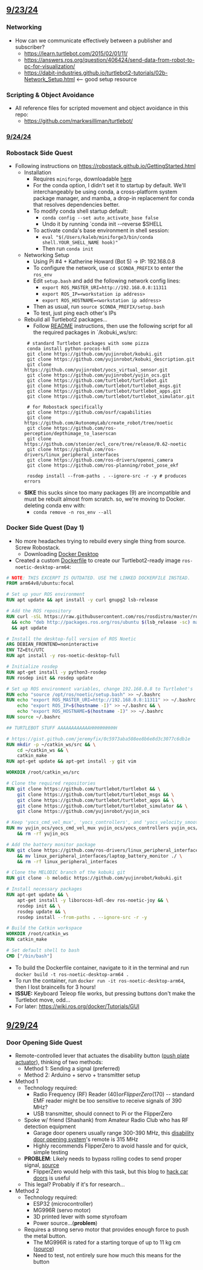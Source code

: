 ## <u>9/23/24</u>

### Networking
- How can we communicate effectively between a publisher and subscriber?
	- https://learn.turtlebot.com/2015/02/01/11/
	- https://answers.ros.org/question/406424/send-data-from-robot-to-pc-for-visualization/
	- https://dabit-industries.github.io/turtlebot2-tutorials/02b-Network_Setup.html <-- good setup resource

### Scripting & Object Avoidance
- All reference files for scripted movement and object avoidance in this repo:
	- https://github.com/markwsilliman/turtlebot/
### <u>9/24/24</u>
### Robostack Side Quest
- Following instructions on https://robostack.github.io/GettingStarted.html
	- Installation
		- Requires `miniforge`, downloadable [here](https://github.com/conda-forge/miniforge?tab=readme-ov-file) 
		- For the conda option, I didn't set it to startup by default. We'll interchangeably be using conda, a cross-platform system package manager, and mamba, a drop-in replacement for conda that resolves dependencies better.
		- To modify conda shell startup default:
			- `conda config --set auto_activate_base false`
			- Undo it by running `conda init --reverse $SHELL
		- To activate conda's base environment in shell session:
			- `eval "$(/Users/kaleb/miniforge3/bin/conda shell.YOUR_SHELL_NAME hook)" `
			- Then run `conda init`
	- Networking Setup
		- Using Pi #4 + Katherine Howard (Bot 5) -> IP: 192.168.0.8
		- To configure the network, use `cd $CONDA_PREFIX` to enter the `ros_env`
		- Edit `setup.bash` and add the following network config lines:
			- `export ROS_MASTER_URI=http://192.168.0.8:11311`
			- `export ROS_IP=<workstation ip address>`
			- `export ROS_HOSTNAME=<workstation ip address>`
		- Then as usual, run `source $CONDA_PREFIX/setup.bash`
		- To test, just ping each other's IPs
	- Rebuild all Turtlebot2 packages...
		- Follow [README](README.md) instructions, then use the following script for all the required packages in `/kobuki_ws/src:
       ```
		# standard Turtlebot packages with some pizza
		conda install python-orocos-kdl
		git clone https://github.com/yujinrobot/kobuki.git
		git clone https://github.com/yujinrobot/kobuki_description.git
		git clone https://github.com/yujinrobot/yocs_virtual_sensor.git
		git clone https://github.com/yujinrobot/yujin_ocs.git
		git clone https://github.com/turtlebot/turtlebot.git
		git clone https://github.com/turtlebot/turtlebot_msgs.git
		git clone https://github.com/turtlebot/turtlebot_apps.git
		git clone https://github.com/turtlebot/turtlebot_simulator.git
		
		# for Robostack specifically
		git clone https://github.com/osrf/capabilities
		git clone https://github.com/AutonomyLab/create_robot/tree/noetic
		git clone https://github.com/ros-perception/depthimage_to_laserscan
		git clone https://github.com/stonier/ecl_core/tree/release/0.62-noetic
		git clone https://github.com/ros-drivers/linux_peripheral_interfaces
		git clone https://github.com/ros-drivers/openni_camera
		git clone https://github.com/ros-planning/robot_pose_ekf
		
		rosdep install --from-paths . --ignore-src -r -y # produces errors
		```
	- **SIKE** this sucks since too many packages (9) are incompatible and must be rebuilt almost from scratch. so, we're moving to Docker. deleting conda env with:
		- `conda remove -n ros_env --all`
### Docker Side Quest (Day 1)
- No more headaches trying to rebuild every single thing from source. Screw Robostack.
	- Downloading [Docker Desktop](https://docs.docker.com/desktop/)
- Created a custom [Dockerfile](./../src/Dockerfile) to create our Turtlebot2-ready image `ros-noetic-desktop-arm64`:
```Dockerfile
# NOTE: THIS EXCERPT IS OUTDATED. USE THE LINKED DOCKERFILE INSTEAD.
FROM arm64v8/ubuntu:focal

# Set up your ROS environment
RUN apt update && apt install -y curl gnupg2 lsb-release

# Add the ROS repository
RUN curl -sSL https://raw.githubusercontent.com/ros/rosdistro/master/ros.asc | apt-key add - \
  && echo "deb http://packages.ros.org/ros/ubuntu $(lsb_release -sc) main" > /etc/apt/sources.list.d/ros-latest.list \
  && apt update

# Install the desktop-full version of ROS Noetic
ARG DEBIAN_FRONTEND=noninteractive
ENV TZ=Etc/UTC
RUN apt install -y ros-noetic-desktop-full

# Initialize rosdep
RUN apt-get install -y python3-rosdep
RUN rosdep init && rosdep update

# Set up ROS environment variables, change 192.168.0.8 to Turtlebot's
RUN echo "source /opt/ros/noetic/setup.bash" >> ~/.bashrc
RUN echo "export ROS_MASTER_URI=http://192.168.0.8:11311" >> ~/.bashrc && \
	echo "export ROS_IP=$(hostname -I)" >> ~/.bashrc && \
	echo "export ROS_HOSTNAME=$(hostname -I)" >> ~/.bashrc
RUN source ~/.bashrc

## TURTLEBOT STUFF AAAAAAAAAAAAHHHHHHHHHH

# https://gist.github.com/jeremyfix/0c5973aba508ee8b6e8d3c3077c6db1e
RUN mkdir -p ~/catkin_ws/src && \
    cd ~/catkin_ws && \
    catkin_make
RUN apt-get update && apt-get install -y git vim

WORKDIR /root/catkin_ws/src

# Clone the required repositories
RUN git clone https://github.com/turtlebot/turtlebot && \
    git clone https://github.com/turtlebot/turtlebot_msgs && \
    git clone https://github.com/turtlebot/turtlebot_apps && \
    git clone https://github.com/turtlebot/turtlebot_simulator && \
    git clone https://github.com/yujinrobot/yujin_ocs

# Keep 'yocs_cmd_vel_mux', 'yocs_controllers', and 'yocs_velocity_smoother'
RUN mv yujin_ocs/yocs_cmd_vel_mux yujin_ocs/yocs_controllers yujin_ocs/yocs_velocity_smoother ./ \
    && rm -rf yujin_ocs

# Add the battery monitor package
RUN git clone https://github.com/ros-drivers/linux_peripheral_interfaces \
    && mv linux_peripheral_interfaces/laptop_battery_monitor ./ \
    && rm -rf linux_peripheral_interfaces

# Clone the MELODIC branch of the kobuki git
RUN git clone -b melodic https://github.com/yujinrobot/kobuki.git

# Install necessary packages
RUN apt-get update && \
    apt-get install -y liborocos-kdl-dev ros-noetic-joy && \
    rosdep init && \
    rosdep update && \
    rosdep install --from-paths . --ignore-src -r -y

# Build the Catkin workspace
WORKDIR /root/catkin_ws
RUN catkin_make

# Set default shell to bash
CMD ["/bin/bash"]
```
- To build the Dockerfile container, navigate to it in the terminal and run `docker build -t ros-noetic-desktop-arm64 .`
- To run the container, run `docker run -it ros-noetic-desktop-arm64`, then I lost braincells for 3 hours!
- **ISSUE:** Keyboard Teleop file works, but pressing buttons don't make the Turtlebot move, odd...
- For later: https://wiki.ros.org/docker/Tutorials/GUI

## <u>9/29/24</u>
### Door Opening Side Quest
- Remote-controlled lever that actuates the disability button ([push plate actuator](https://www.constructionspecifier.com/understanding-new-accessibility-requirements-for-doors/)), thinking of two methods:
	- Method 1: Sending a signal (preferred)
	- Method 2: Arduino + servo + transmitter setup
- Method 1
	- Technology required:
		- Radio Frequency (RF) Reader ($40) or FlipperZero ($170) -- standard EMF reader might be too sensitive to receive signals of 390 MHz?
		- USB transmitter, should connect to Pi or the FlipperZero
	- Spoke w/ friend (Shashank) from Amateur Radio Club who has RF detection equipment
		- Garage door openers usually range 300-390 MHz, this [disability door opening system](https://www.amazon.com/Handicap-Opener-Disabled-People-Operator/dp/B00XHN3QT4/ref=asc_df_B00XHN3QT4/?tag=hyprod-20&linkCode=df0&hvadid=692875362841&hvpos=&hvnetw=g&hvrand=13777473852223583244&hvpone=&hvptwo=&hvqmt=&hvdev=c&hvdvcmdl=&hvlocint=&hvlocphy=9015305&hvtargid=pla-2281435183818&psc=1&mcid=0352452fadc43f1ca9075d633446a027&hvocijid=13777473852223583244-B00XHN3QT4-&hvexpln=73)'s remote is 315 MHz
		- Highly recommends FlipperZero to avoid hassle and for quick, simple testing
	- **PROBLEM**: Likely needs to bypass rolling codes to send proper signal, [source](https://www.reddit.com/r/flipperzero/comments/v2sfha/handicap_push_doors/)
		- FlipperZero would help with this task, but this blog to [hack car doors](https://hackaday.io/project/164566-how-to-hack-a-car) is useful
	- This legal? Probably if it's for research...
- Method 2
	- Technology required:
		- ESP32 (microcontroller)
		- MG996R (servo motor)
		- 3D printed lever with some styrofoam
		- Power source...(**problem**)
	- Requires a strong servo motor that provides enough force to push the metal button.
		- The MG996R is rated for a starting torque of up to 11 kg cm ([source](https://www.rajguruelectronics.com/ProductView?tokDatRef=MTA1MA==&tokenId=NjY=&product=MG996%20SERVO%20MOTOR%20(180%20DEGREE)#:~:text=Servo%20Motor%20-%20MG996R%20servo%20motor%20(180%20DEGREE),-Add%20to%20Cart&text=It%20can%20generate%20a%20torque,handle%20demanding%20tasks%20with%20ease.))
		- Need to test, not entirely sure how much this means for the button